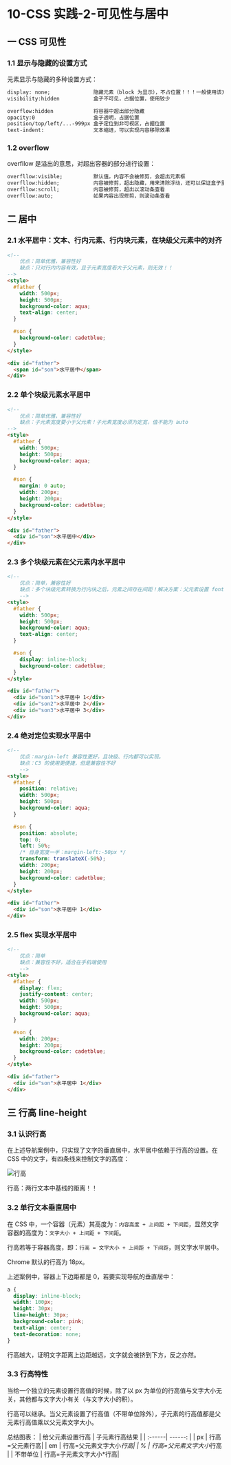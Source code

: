 # 10-CSS 实践-2-可见性与居中

## 一 CSS 可见性

### 1.1 显示与隐藏的设置方式

元素显示与隐藏的多种设置方式：

```txt
display: none;              隐藏元素（block 为显示），不占位置！！！一般使用该方式进行元素显示/隐藏
visibility:hidden           盒子不可见，占据位置，使用较少

overflow:hidden             将容器中超出部分隐藏
opacity:0                   盒子透明，占据位置
position/top/left/...-999px 盒子定位到非可视区，占据位置
text-indent:                文本缩进，可以实现内容移除效果
```

### 1.2 overflow

overfllow 是溢出的意思，对超出容器的部分进行设置：

```txt
overfllow:visible;          默认值，内容不会被修剪，会超出元素框
overfllow:hidden;           内容被修剪，超出隐藏，用来清除浮动，还可以保证盒子里的内容不会超出盒子范围
overfllow:scroll;           内容被修剪，超出以滚动条查看
overfllow:auto;             如果内容出现修剪，则滚动条查看
```

## 二 居中

### 2.1 水平居中：文本、行内元素、行内块元素，在块级父元素中的对齐

```html
<!--
    优点：简单优雅，兼容性好
    缺点：只对行内内容有效，且子元素宽度若大于父元素，则无效！！
-->
<style>
  #father {
    width: 500px;
    height: 500px;
    background-color: aqua;
    text-align: center;
  }

  #son {
    background-color: cadetblue;
  }
</style>

<div id="father">
  <span id="son">水平居中</span>
</div>
```

### 2.2 单个块级元素水平居中

```html
<!--
    优点：简单优雅，兼容性好
    缺点：子元素宽度要小于父元素！子元素宽度必须为定宽，值不能为 auto
-->
<style>
  #father {
    width: 500px;
    height: 500px;
    background-color: aqua;
  }

  #son {
    margin: 0 auto;
    width: 200px;
    height: 200px;
    background-color: cadetblue;
  }
</style>

<div id="father">
  <div id="son">水平居中</div>
</div>
```

### 2.3 多个块级元素在父元素内水平居中

```html
<!--
    优点：简单，兼容性好
    缺点：多个块级元素转换为行内块之后，元素之间存在间距！解决方案：父元素设置 font-size:0，子元素单独设置字体大小
    -->
<style>
  #father {
    width: 500px;
    height: 500px;
    background-color: aqua;
    text-align: center;
  }

  #son {
    display: inline-block;
    background-color: cadetblue;
  }
</style>

<div id="father">
  <div id="son1">水平居中 1</div>
  <div id="son2">水平居中 2</div>
  <div id="son3">水平居中 3</div>
</div>
```

### 2.4 绝对定位实现水平居中

```html
<!--
    优点：margin-left 兼容性更好，且块级、行内都可以实现。
    缺点：C3 的使用更便捷，但是兼容性不好
    -->
<style>
  #father {
    position: relative;
    width: 500px;
    height: 500px;
    background-color: aqua;
  }

  #son {
    position: absolute;
    top: 0;
    left: 50%;
    /* 自身宽度一半：margin-left:-50px */
    transform: translateX(-50%);
    width: 200px;
    height: 200px;
    background-color: cadetblue;
  }
</style>

<div id="father">
  <div id="son">水平居中 1</div>
</div>
```

### 2.5 flex 实现水平居中

```html
<!--
    优点：简单
    缺点：兼容性不好，适合在手机端使用
    -->
<style>
  #father {
    display: flex;
    justify-content: center;
    width: 500px;
    height: 500px;
    background-color: aqua;
  }

  #son {
    width: 200px;
    height: 200px;
    background-color: cadetblue;
  }
</style>

<div id="father">
  <div id="son">水平居中 1</div>
</div>
```

## 三 行高 line-height

### 3.1 认识行高

在上述导航案例中，只实现了文字的垂直居中，水平居中依赖于行高的设置。在 CSS 中的文字，有四条线来控制文字的高度：

![行高](/images/css/css-01.png)

行高：两行文本中基线的距离！！

### 3.2 单行文本垂直居中

在 CSS 中，一个容器（元素）其高度为：`内容高度 + 上间距 + 下间距`，显然文字容器的高度为：`文字大小 + 上间距 + 下间距`。

行高若等于容器高度，即：`行高 = 文字大小 + 上间距 + 下间距`，则文字水平居中。

Chrome 默认的行高为 18px。

上述案例中，容器上下边距都是 0，若要实现导航的垂直居中：

```css
a {
  display: inline-block;
  width: 100px;
  height: 30px;
  line-height: 30px;
  background-color: pink;
  text-align: center;
  text-decoration: none;
}
```

行高越大，证明文字距离上边距越远，文字就会被挤到下方，反之亦然。

### 3.3 行高特性

当给一个独立的元素设置行高值的时候，除了以 px 为单位的行高值与文字大小无关，其他都与文字大小有关（与文字大小的积）。

行高可以继承。当父元素设置了行高值（不带单位除外），子元素的行高值都是父元素行高值乘以父元素文字大小。

总结图表：
| 给父元素设置行高 | 子元素行高结果 |
| :------| ------: |
| px | 行高=父元素行高|
| em | 行高=父元素文字大小*行高|
| % | 行高=父元素文字大小*行高 |
| 不带单位 | 行高=子元素文字大小\*行高|
